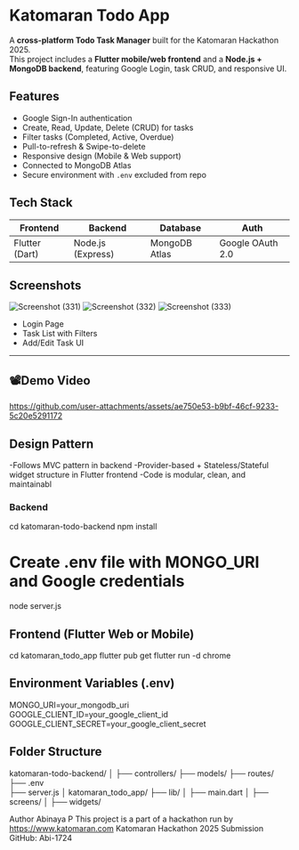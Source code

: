 # Katomaran Todo App

A **cross-platform Todo Task Manager** built for the Katomaran Hackathon 2025.  
This project includes a **Flutter mobile/web frontend** and a **Node.js + MongoDB backend**, featuring Google Login, task CRUD, and responsive UI.
## Features

- Google Sign-In authentication
- Create, Read, Update, Delete (CRUD) for tasks
- Filter tasks (Completed, Active, Overdue)
- Pull-to-refresh & Swipe-to-delete
- Responsive design (Mobile & Web support)
- Connected to MongoDB Atlas
- Secure environment with `.env` excluded from repo
## Tech Stack

| Frontend        | Backend        | Database     | Auth             |
|----------------|----------------|--------------|------------------|
| Flutter (Dart) | Node.js (Express) | MongoDB Atlas | Google OAuth 2.0 |

## Screenshots

![Screenshot (331)](https://github.com/user-attachments/assets/291e36b2-b667-47bd-8e34-686e49e967cc)
![Screenshot (332)](https://github.com/user-attachments/assets/a4a5f070-5e02-4188-b17c-7965a07a3ac4)
![Screenshot (333)](https://github.com/user-attachments/assets/d616d952-1469-49d6-92f1-41efd5213729)


- Login Page
- Task List with Filters
- Add/Edit Task UI

---

## 📽Demo Video


https://github.com/user-attachments/assets/ae750e53-b9bf-46cf-9233-5c20e5291172

## Design Pattern
-Follows MVC pattern in backend
-Provider-based + Stateless/Stateful widget structure in Flutter frontend
-Code is modular, clean, and maintainabl
### Backend
cd katomaran-todo-backend
npm install
# Create .env file with MONGO_URI and Google credentials
node server.js

## Frontend (Flutter Web or Mobile)
cd katomaran_todo_app
flutter pub get
flutter run -d chrome 

## Environment Variables (.env)
MONGO_URI=your_mongodb_uri
GOOGLE_CLIENT_ID=your_google_client_id
GOOGLE_CLIENT_SECRET=your_google_client_secret

## Folder Structure
katomaran-todo-backend/
│
├── controllers/
├── models/
├── routes/
├── .env             
├── server.js
│
katomaran_todo_app/
├── lib/
│   ├── main.dart
│   ├── screens/
│   ├── widgets/



Author
Abinaya P
This project is a part of a hackathon run by https://www.katomaran.com
Katomaran Hackathon 2025 Submission
GitHub: Abi-1724
